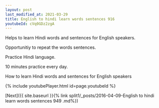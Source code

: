 ```yaml
---
layout: post
last_modified_at: 2021-03-29
title: English to hindi learn words sentences 916 
youtubeId: cVq0GDz2zgA
---
```

 
 
Helps to learn Hindi words and sentences for English speakers.

Opportunitiy to repeat the words sentences. 

Practice Hindi language. 
 
10 minutes practice every day. 
 
How to learn Hindi words and sentences for English speakers 
 
{% include youtubePlayer.html id=page.youtubeId %}
 
 
[Next]({{ site.baseurl }}{% link  split1/_posts/2016-04-09-English to hindi learn words sentences 949 .md%})
 
